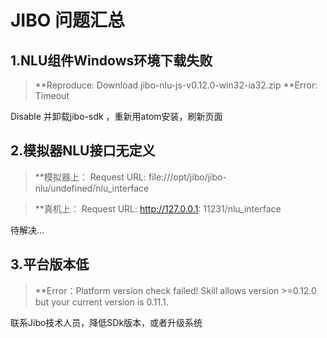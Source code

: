 # JIBO 问题汇总
## 1.NLU组件Windows环境下载失败 
>**Reproduce: Download jibo-nlu-js-v0.12.0-win32-ia32.zip
>**Error: Timeout

Disable 并卸载jibo-sdk ，重新用atom安装，刷新页面
## 2.模拟器NLU接口无定义
>**模拟器上： Request URL: file:///opt/jibo/jibo-nlu/undefined/nlu_interface

>**真机上： Request URL: http://127.0.0.1: 11231/nlu_interface

待解决...
## 3.平台版本低
>**Error：Platform version check failed! Skill allows version >=0.12.0 but your current version is 0.11.1.

联系Jibo技术人员，降低SDk版本，或者升级系统
